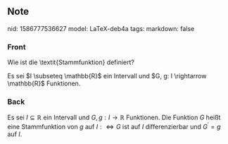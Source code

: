 ## Note
nid: 1586777536627
model: LaTeX-deb4a
tags: 
markdown: false

### Front
Wie ist die \textit{Stammfunktion} definiert?<div>
</div><div>Es sei $I \subseteq \mathbb{R}$ ein Intervall und $G, g: I \rightarrow \mathbb{R}$ Funktionen.
</div>

### Back
Es sei $I \subseteq \mathbb{R}$ ein Intervall und $G, g: I \rightarrow \mathbb{R}$ Funktionen. Die Funktion $G$ heißt eine Stammfunktion von $g$ auf $I: \Longleftrightarrow G$ ist auf $I$ differenzierbar und $G^{\prime}=g$ auf $I$.
